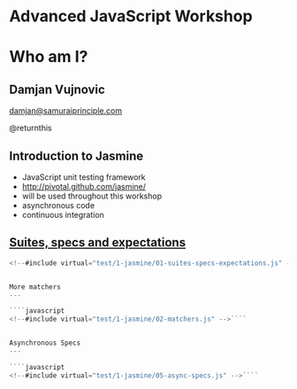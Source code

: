 Advanced JavaScript Workshop
===


Who am I?
===

Damjan Vujnovic
---

damjan@samuraiprinciple.com

@returnthis


Introduction to Jasmine
---

* JavaScript unit testing framework
* http://pivotal.github.com/jasmine/
* will be used throughout this workshop
* asynchronous code
* continuous integration


[Suites, specs and expectations](test/SpecRunner.html?spec=Arithmetic%20operators)
---

````javascript
<!--#include virtual="test/1-jasmine/01-suites-specs-expectations.js" -->````


More matchers
---

````javascript
<!--#include virtual="test/1-jasmine/02-matchers.js" -->````


Asynchronous Specs
---

````javascript
<!--#include virtual="test/1-jasmine/05-async-specs.js" -->````
